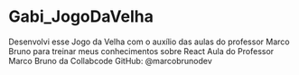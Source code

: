 # Gabi_JogoDaVelha
Desenvolvi esse Jogo da Velha com o auxílio das aulas do professor Marco Bruno para treinar meus conhecimentos sobre React
Aula do Professor Marco Bruno da Collabcode
GitHub: @marcobrunodev

